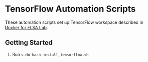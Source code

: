 # TensorFlow Automation Scripts

These automation scripts set up TensorFlow workspace described in [Docker for ELSA Lab](https://hackmd.io/s/BJFt7Hp-M).

## Getting Started

1. Run `sudo bash install_tensorflow.sh`
